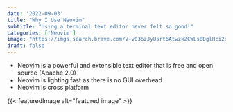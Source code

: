 ```yaml
---
date: '2022-09-03'
title: "Why I Use Neovim"
subtitle: "Using a terminal text editor never felt so good!"
categories: ['Neovim']
image: "https://imgs.search.brave.com/V-v036zJyUsrt6AtwzkZCWLs0DglHci2oMHKuUt9xa8/rs:fit:1652:225:1/g:ce/aHR0cHM6Ly90c2Ux/Lm1tLmJpbmcubmV0/L3RoP2lkPU9JUC5W/X1JMTGFqdW54ZWlf/bzE4UWZYZ3ZBSGFD/SSZwaWQ9QXBp"
draft: false
---
```


- Neovim is a powerful and extensible text editor that is free and open source
  (Apache 2.0)
- Neovim is lighting fast as there is no GUI overhead
- Neovim is cross platform

{{< featuredImage alt="featured image" >}}
